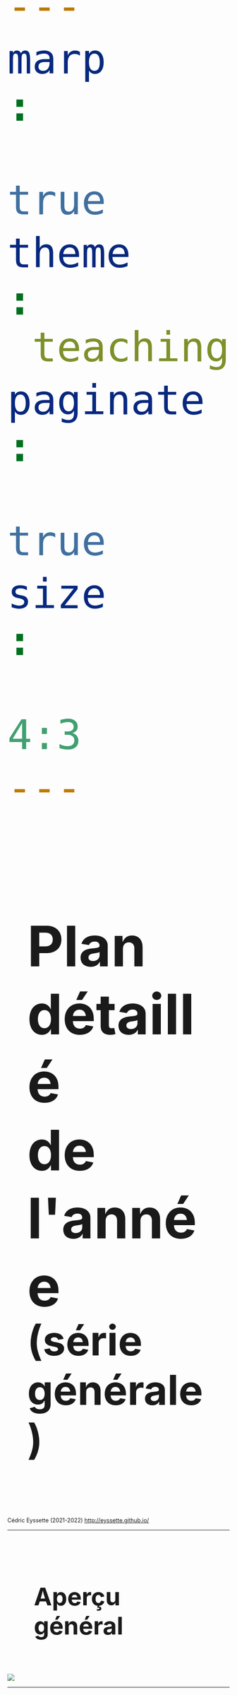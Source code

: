 ```yaml
---
marp: true
theme: teaching
paginate: true
size: 4:3
---
```


<!-- _class: titre -->
<style scoped>
h1 {font-size:127px!important; padding:20px}
span {font-size:93px!important; display:block; margin-top:-10px}
</style>
# Plan détaillé<br> de l'année<br><span>(série générale)</span>
Cédric Eyssette (2021-2022)
http://eyssette.github.io/


---
<!-- _class: i1t1 pp vertical -->
## Aperçu général

![](https://raw.githubusercontent.com/eyssette/graphviz-examples/master/plans/plan-sequences.dot.svg)

---
<!-- _class: partie -->
# Éthique et philosophie morale
Séquence 1

---
<!-- _class: souspartie -->
<style scoped>
h2 {font-size:60px}
p {margin-top:-10px}
</style>
## Chapitre 1 :<br> Le bonheur n'est-il<br> qu'un idéal ?
Perspectives et notions :<br> l'existence humaine,<br> le bonheur, le temps

---
<!-- _class: i1t0 pp -->

![](https://raw.githubusercontent.com/eyssette/graphviz-examples/master/plans/plan-cours-details-bonheur.dot.svg)


---
<!-- _class: souspartie -->
<style scoped>
h2 {font-size:55px}
</style>
## Chapitre 2 : <br>Comment peut-on savoir ce qui est bien et ce qui est mal ?
Perspectives et notions : <br>la morale, le devoir,<br> la culture, la nature

---
<!-- _class: i1t0 pp -->

![](https://raw.githubusercontent.com/eyssette/graphviz-examples/master/plans/plan-cours-details-morale.dot.svg)

---
<!-- _class: partie -->
# Philosophie du sujet
Séquence 2

---
<!-- _class: souspartie -->
<style scoped>
h2 {font-size:65px}
p {margin-top:-10px}
</style>
## Chapitre 3 :<br> Le libre arbitre <br>est-il une illusion ?
Perspectives et notions :<br> l'existence humaine, la connaissance,<br> la liberté, l'inconscient

---
<!-- _class: i1t0 pp -->

![](https://raw.githubusercontent.com/eyssette/graphviz-examples/master/plans/plan-cours-details-libre-arbitre.dot.svg)


---
<!-- _class: souspartie -->
## Chapitre 4:<br> Qui suis-je ?
Perspectives et notions :<br> l'existence humaine,<br> la connaissance, la conscience

---
<!-- _class: i1t0 pp -->
![](https://raw.githubusercontent.com/eyssette/graphviz-examples/master/plans/plan-cours-details-conscience.dot.svg)

---
<!-- _class: partie -->
# Philosophie de la culture
Séquence 3

---
<!-- _class: souspartie -->
<style scoped>
h2 {font-size:60px}
p {margin-top:-10px}
</style>
## Chapitre 5 :<br> Peut-on définir ce qui fait la<br> valeur d'une œuvre d'art ?
Perspectives et notions :<br> La culture, l'art

---
<!-- _class: i1t0 pp -->

![](https://raw.githubusercontent.com/eyssette/graphviz-examples/master/plans/plan-cours-details-art.dot.svg)


---
<!-- _class: souspartie -->
<style scoped>
h2 {font-size:70px; padding:30px}
p {margin-top:-10px; font-size:90%}
</style>
## Chapitre 6 :<br> Faut-il avoir peur de la technique ?
Perspectives et notions :<br> La culture, l'existence humaine,<br>la technique, le travail, <br>la nature, la liberté

---
<!-- _class: i1t0 pp -->
![](https://raw.githubusercontent.com/eyssette/graphviz-examples/master/plans/plan-cours-details-technique.dot.svg)

---
<!-- _class: souspartie -->
<style scoped>
h2 {font-size:60px}
p {margin-top:-10px}
</style>
## Chapitre 7 :<br> Le langage est-il un simple moyen de communication ?
Perspectives et notions :<br> La culture, l'existence humaine, <br>le langage, la conscience

---
<!-- _class: i1t0 pp -->
![](https://raw.githubusercontent.com/eyssette/graphviz-examples/master/plans/plan-cours-details-langage.dot.svg)

---
<!-- _class: partie -->
# Philosophie sociale et politique
Séquence 4

---
<!-- _class: souspartie -->
<style scoped>
h2 {font-size:55px;}
p {margin-top:-10px}
h2 span {display:block; margin-top:15px;}
</style>
## Chapitre 8 :<br> Étude d'une œuvre suivie<br><span>Rousseau, _Discours sur l'économie politique_, I-II</span>
Perspectives et notions :<br> La politique, l'État, la justice, la liberté

---
<!-- _class: souspartie -->
<style scoped>
h2 {font-size:70px; padding:40px}
p {margin-top:-10px}
</style>
## Chapitre 9 :<br> Quelle est la finalité<br> de la politique ?
Perspectives et notions :<br> La politique, l'État, la justice,<br>la liberté, la morale

---
<!-- _class: i1t0 pp -->
![](https://raw.githubusercontent.com/eyssette/graphviz-examples/master/plans/plan-cours-details-politique.dot.svg)

---
<!-- _class: partie -->
<style scoped>
h1{padding:45px!important}
</style>
# Épistémologie et<br> métaphysique <!-- fit -->
Séquence 5

---
<!-- _class: souspartie -->
<style scoped>
h2 {font-size:70px; padding:40px}
p {margin-top:-10px}
</style>
## Chapitre 10 :<br> Comment peut-on parvenir à la vérité ?
Perspectives et notions : <br>La connaissance, la science,<br> la raison, la vérité


---
<!-- _class: i1t0 pp -->
![](https://raw.githubusercontent.com/eyssette/graphviz-examples/master/plans/plan-cours-details-epistemologie.dot.svg)


---
<!-- _class: souspartie -->
<style scoped>
h2 {font-size:55px; padding:40px 60px}
p {margin-top:-10px}
</style>
## Chapitre 11 :<br> Comment peut-on <br>comprendre la foi religieuse ?
Perspectives et notions :<br> L'existence humaine, la connaissance, <br>la religion, la raison


---
<!-- _class: i1t0 pp -->
![](https://raw.githubusercontent.com/eyssette/graphviz-examples/master/plans/plan-cours-details-religion.dot.svg)